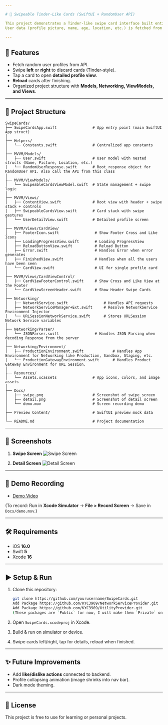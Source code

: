 ```yaml
---

# 📱 Swipeable Tinder-Like Cards (SwiftUI + RandomUser API)

This project demonstrates a Tinder-like swipe card interface built entirely with **SwiftUI**, using a clean **MVVM architecture**.
User data (profile picture, name, age, location, etc.) is fetched from the free [RandomUser API](https://randomuser.me).

---
```


## 🚀 Features

* Fetch random user profiles from API.
* Swipe **left** or **right** to discard cards (Tinder-style).
* Tap a card to open **detailed profile view**.
* **Reload** cards after finishing.
* Organized project structure with **Models, Networking, ViewModels, and Views**.

---

## 📂 Project Structure

```
SwipeCards/
├── SwipeCardsApp.swift                # App entry point (main SwiftUI App struct)
│
├── Helpers/
│   └── Constants.swift                # Centralized app constants
│
├── MVVM/Models/
│   ├── User.swift                     # User model with nested structs (Name, Picture, Location, etc.)
│   └── RandomUserResponse.swift       # Root response object for RandomUser API. Also call the API from this class
│
├── MVVM/ViewModels/
│   └── SwipeableCardsViewModel.swift  # State management + swipe logic
│
├── MVVM/Views/
│   ├── ContentView.swift              # Root view with header + swipe stack + controls
│   ├── SwipeableCardsView.swift       # Card stack with swipe gestures
│   └── UserDetailView.swift           # Detailed profile screen
│
├── MVVM/Views/CardView/
│   ├── FooterIcon.swift                # Show Footer Cross and Like Icons
│   ├── LoadingProgressView.swift       # Loading ProgressView
│   ├── ReloadButtonView.swift          # Reload Button
│   ├── Error.swift                     # Handles Error when error generates
│   ├── FinishedView.swift              # Handles when all the users have been seen
│   └── CardView.swift                  # UI for single profile card
│
├── MVVM/Views/CardViewControl/
│   ├── CardViewFooterControl.swift     # Show Cross and Like View at the Footer
│   └── CardViewScreenHeader.swift      # Show Header Swipe Cards
│
├── Networking/
│   ├── NetworkService.swift                # Handles API requests
│   ├── NetworkServiceManager+Ext.swift     # Resolve NetworkService Environment Injector
│   └── URLSessionNetworkService.swift      # Stores URLSession Network Service variables
│
├── Networking/Parser/
│   └── JSONParser.swift                # Handles JSON Parsing when decoding Response from the server
│
├── Networking/Environment/
│   ├── ProductionEnvironment.swift             # Handles App Environment for Networking like Production, Sandbox, Staging, etc.
│   └── ProductionGatewayEnvironment.swift      # Handles Product Gateway Environment for URL Session.
│
├── Resources/
│   └── Assets.xcassets                # App icons, colors, and image assets
│
├── Docs/
│   ├── swipe.png                      # Screenshot of swipe screen
│   ├── detail.png                     # Screenshot of detail screen
│   └── demo.mov                       # Screen recording demo
│
├── Preview Content/                   # SwiftUI preview mock data
│
└── README.md                          # Project documentation
```

---

## 📸 Screenshots

1. **Swipe Screen**
   ![Swipe Screen](Docs/swipe.png)

2. **Detail Screen**
   ![Detail Screen](Docs/detail.png)

---

## 🎥 Demo Recording

* [Demo Video](Docs/demo.mov)

(To record: Run in **Xcode Simulator** → **File > Record Screen** → Save in `Docs/demo.mov`.)

---

## 🛠️ Requirements

* iOS **16.0**
* Swift **5**
* Xcode **16**

---

## ▶️ Setup & Run

1. Clone this repository:

   ```bash
   git clone https://github.com/yourusername/SwipeCards.git
   Add Package https://github.com/KYC3909/NetworkServiceProvider.git
   Add Package https://github.com/KYC3909/UtilityProvider.git
   (These packages are `Public` for now, I will make them `Private` once evaluated)
   ```
2. Open `SwipeCards.xcodeproj` in Xcode.
3. Build & run on simulator or device.
4. Swipe cards left/right, tap for details, reload when finished.

---

## ✨ Future Improvements

* Add **like/dislike actions** connected to backend.
* Profile collapsing animation (image shrinks into nav bar).
* Dark mode theming.

---

## 📜 License

This project is free to use for learning or personal projects.
